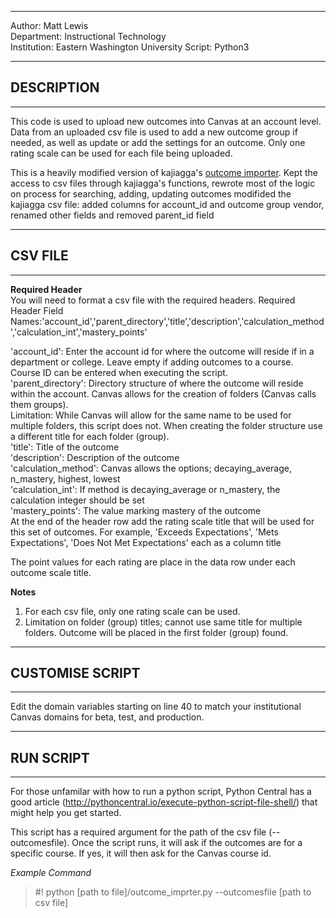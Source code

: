 
***
Author: Matt Lewis  
Department: Instructional Technology  
Institution: Eastern Washington University
Script: Python3
***
## DESCRIPTION
***
This code is used to upload new outcomes into Canvas at an account level. Data from an uploaded csv file is used to add a new outcome group if needed, as well as update or add the settings for an outcome. Only one rating scale can be used for each file being uploaded.

This is a heavily modified version of kajiagga's [outcome importer](https://github.com/kajigga/canvas-contrib/tree/master/API_Examples/import_outcomes/python). Kept the access to csv files through kajiagga's functions, rewrote most of the logic on process for searching, adding, updating outcomes modifided the kajiagga csv file: added columns for account_id and outcome group vendor, renamed other fields and removed parent_id field

***
## CSV FILE
***
**Required Header**   
You will need to format a csv file with the required headers.
Required Header Field Names:'account_id','parent_directory','title','description','calculation_method','calculation_int','mastery_points'

   'account_id': Enter the account id for where the outcome will reside if in a department or college.  Leave empty if adding outcomes to a course. Course ID can be entered when executing the script.   
   'parent_directory': Directory structure of where the outcome will reside within the account. Canvas allows for the creation of folders (Canvas calls them groups).   
   Limitation: While Canvas will allow for the same name to be used for multiple folders, this script does not. When creating the folder structure use a different title for each folder (group).   
   'title': Title of the outcome   
   'description': Description of the outcome   
   'calculation_method': Canvas allows the options; decaying_average, n_mastery, highest, lowest   
   'calculation_int': If method is decaying_average or n_mastery, the calculation integer should be set   
   'mastery_points': The value marking mastery of the outcome   
   At the end of the header row add the rating scale title that will be used for this set of outcomes. For example, 'Exceeds Expectations', 'Mets Expectations', 'Does Not Met Expectations' each as a column title   

The point values for each rating are place in the data row under each outcome scale title.

**Notes**
1. For each csv file, only one rating scale can be used.
2. Limitation on folder (group) titles; cannot use same title for multiple folders. Outcome will be placed in the first folder (group) found.


***
## CUSTOMISE SCRIPT
***

Edit the domain variables starting on line 40 to match your institutional Canvas domains for beta, test, and production.

***
## RUN SCRIPT
***

For those unfamilar with how to run a python script, Python Central has a good article (http://pythoncentral.io/execute-python-script-file-shell/) that might help you get started.

This script has a required argument for the path of the csv file (--outcomesfile). Once the script runs, it will ask if the outcomes are for a specific course. If yes, it will then ask for the Canvas course id.

*Example Command*  
>  #! python [path to file]/outcome_imprter.py --outcomesfile [path to csv file]
